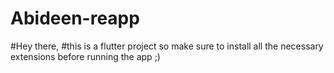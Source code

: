 # Abideen-reapp

#Hey there,
#this is a flutter project so make sure to install all the necessary extensions before running the app ;)
